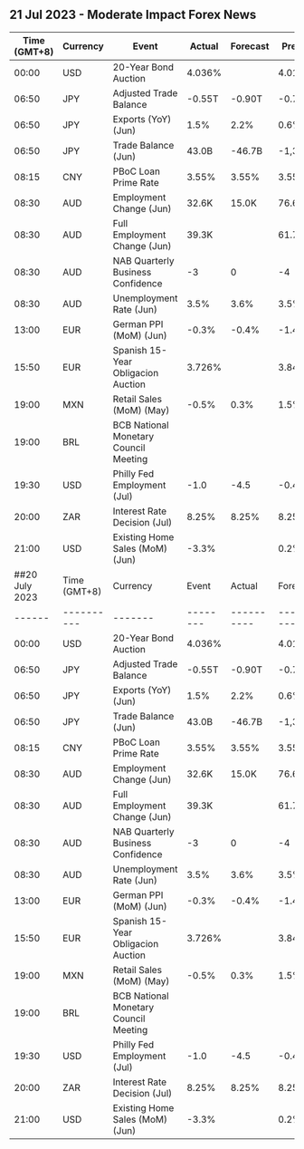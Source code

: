 ## 21 Jul 2023 - Moderate Impact Forex News
| Time (GMT+8) | Currency | Event | Actual | Forecast | Previous |
|------|----------|-------|--------|----------|----------|
| 00:00 | USD | 20-Year Bond Auction | 4.036% |  | 4.010% |
| 06:50 | JPY | Adjusted Trade Balance | -0.55T | -0.90T | -0.78T |
| 06:50 | JPY | Exports (YoY) (Jun) | 1.5% | 2.2% | 0.6% |
| 06:50 | JPY | Trade Balance (Jun) | 43.0B | -46.7B | -1,381.9B |
| 08:15 | CNY | PBoC Loan Prime Rate | 3.55% | 3.55% | 3.55% |
| 08:30 | AUD | Employment Change (Jun) | 32.6K | 15.0K | 76.6K |
| 08:30 | AUD | Full Employment Change (Jun) | 39.3K |  | 61.7K |
| 08:30 | AUD | NAB Quarterly Business Confidence | -3 | 0 | -4 |
| 08:30 | AUD | Unemployment Rate (Jun) | 3.5% | 3.6% | 3.5% |
| 13:00 | EUR | German PPI (MoM) (Jun) | -0.3% | -0.4% | -1.4% |
| 15:50 | EUR | Spanish 15-Year Obligacion Auction | 3.726% |  | 3.842% |
| 19:00 | MXN | Retail Sales (MoM) (May) | -0.5% | 0.3% | 1.5% |
| 19:00 | BRL | BCB National Monetary Council Meeting |  |  |  |
| 19:30 | USD | Philly Fed Employment (Jul) | -1.0 | -4.5 | -0.4 |
| 20:00 | ZAR | Interest Rate Decision (Jul) | 8.25% | 8.25% | 8.25% |
| 21:00 | USD | Existing Home Sales (MoM) (Jun) | -3.3% |  | 0.2% |
##20 July 2023| Time (GMT+8) | Currency | Event | Actual | Forecast | Previous |
|------|----------|-------|--------|----------|----------|
| 00:00 | USD | 20-Year Bond Auction | 4.036% |  | 4.010% |
| 06:50 | JPY | Adjusted Trade Balance | -0.55T | -0.90T | -0.78T |
| 06:50 | JPY | Exports (YoY) (Jun) | 1.5% | 2.2% | 0.6% |
| 06:50 | JPY | Trade Balance (Jun) | 43.0B | -46.7B | -1,381.9B |
| 08:15 | CNY | PBoC Loan Prime Rate | 3.55% | 3.55% | 3.55% |
| 08:30 | AUD | Employment Change (Jun) | 32.6K | 15.0K | 76.6K |
| 08:30 | AUD | Full Employment Change (Jun) | 39.3K |  | 61.7K |
| 08:30 | AUD | NAB Quarterly Business Confidence | -3 | 0 | -4 |
| 08:30 | AUD | Unemployment Rate (Jun) | 3.5% | 3.6% | 3.5% |
| 13:00 | EUR | German PPI (MoM) (Jun) | -0.3% | -0.4% | -1.4% |
| 15:50 | EUR | Spanish 15-Year Obligacion Auction | 3.726% |  | 3.842% |
| 19:00 | MXN | Retail Sales (MoM) (May) | -0.5% | 0.3% | 1.5% |
| 19:00 | BRL | BCB National Monetary Council Meeting |  |  |  |
| 19:30 | USD | Philly Fed Employment (Jul) | -1.0 | -4.5 | -0.4 |
| 20:00 | ZAR | Interest Rate Decision (Jul) | 8.25% | 8.25% | 8.25% |
| 21:00 | USD | Existing Home Sales (MoM) (Jun) | -3.3% |  | 0.2% |
